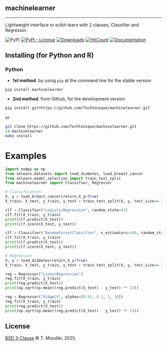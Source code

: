 machinelearner
--------

<hr>

Lightweight interface to scikit-learn with 2 classes, Classifier and Regressor. 

![PyPI](https://img.shields.io/pypi/v/machinelearner) [![PyPI - License](https://img.shields.io/pypi/l/machinelearner)](https://github.com/Techtonique/machinelearner/blob/master/LICENSE) [![Downloads](https://pepy.tech/badge/machinelearner)](https://pepy.tech/project/machinelearner) 
[![HitCount](https://hits.dwyl.com/Techtonique/machinelearner.svg?style=flat-square)](http://hits.dwyl.com/Techtonique/machinelearner)
[![Documentation](https://img.shields.io/badge/documentation-is_here-green)](https://techtonique.github.io/machinelearner/)


## Installing (for Python and R)

### Python 

- __1st method__: by using `pip` at the command line for the stable version

```bash
pip install machinelearner
```

- __2nd method__: from Github, for the development version

```bash
pip install git+https://github.com/Techtonique/machinelearner.git
```

or 

```bash
git clone https://github.com/Techtonique/machinelearner.git
cd machinelearner
make install
```

# Examples

```python
import numpy as np
from sklearn.datasets import load_diabetes, load_breast_cancer
from sklearn.model_selection import train_test_split
from machinelearner import Classifier, Regressor

# Classification
X, y = load_breast_cancer(return_X_y=True)
X_train, X_test, y_train, y_test = train_test_split(X, y, test_size=0.2, random_state=42)

clf = Classifier("LogisticRegression", random_state=42)
clf.fit(X_train, y_train)
print(clf.predict(X_test))
print(clf.score(X_test, y_test))

clf = Classifier("RandomForestClassifier", n_estimators=100, random_state=42)
clf.fit(X_train, y_train)
print(clf.predict(X_test))
print(clf.score(X_test, y_test))

# Regression
X, y = load_diabetes(return_X_y=True)
X_train, X_test, y_train, y_test = train_test_split(X, y, test_size=0.2, random_state=42)

reg = Regressor("LinearRegression")
reg.fit(X_train, y_train)
print(reg.predict(X_test))
print(np.sqrt(np.mean((reg.predict(X_test) - y_test) ** 2)))

reg = Regressor("RidgeCV", alphas=[0.01, 0.1, 1, 10])
reg.fit(X_train, y_train)
print(reg.predict(X_test))
print(np.sqrt(np.mean((reg.predict(X_test) - y_test) ** 2)))
```

## License

[BSD 3-Clause](LICENSE) © T. Moudiki, 2025. 
